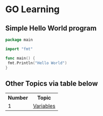 # GO Learning

## Simple Hello World program

```go
package main

import "fmt"

func main() {
 fmt.Println("Hello World")
}
```

## Other Topics via table below

<table>
    <tr>
        <th>Number</th>
        <th>Topic</th>
    </tr>
    <tr>
        <td>1</td>
        <td><a href ="https://github.com/edr3x/GO-Learning/tree/master/1.variables"> Variables </a></td>
    </tr>
</table>
